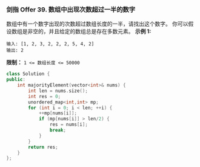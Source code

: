 ### 剑指 Offer 39. 数组中出现次数超过一半的数字
数组中有一个数字出现的次数超过数组长度的一半，请找出这个数字。
你可以假设数组是非空的，并且给定的数组总是存在多数元素。
**示例 1:**
```
输入: [1, 2, 3, 2, 2, 2, 5, 4, 2] 
输出: 2
```
**限制：**
`1 <= 数组长度 <= 50000`

```cpp
class Solution {
public:
    int majorityElement(vector<int>& nums) {
        int len = nums.size();
        int res = 0;
        unordered_map<int,int> mp;
        for (int i = 0; i < len; ++i) {
            ++mp[nums[i]];
            if (mp[nums[i]] > len/2) {
                res = nums[i];
                break;
            }
        }
        return res;
    }
};
```